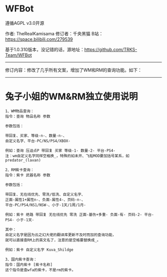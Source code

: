 # WFBot

遵循AGPL v3.0开源

作者: TheRealKamisama 修订者：千央黑猫 B站：https://space.bilibili.com/279539

基于1.0.310版本，没记错的话，源地址：https://github.com/TRKS-Team/WFBot

---

修订内容：修改了几乎所有文案，增加了WM和RM的查询功能。如下：

---
# 兔子小姐的WM&RM独立使用说明
```
1、WM物品查询：
指令：查询 物品名称 参数

参数包括：

带回复、买家、等级-n-、数量-n-、
自定义名字、平台-PC/NS/PS4/XBOX-

例如：查询 压迫点P 带回复 买家 等级-1- 数量-2- 平台-PS4- 
注：wm自定义名字同样空格换_，特殊的如未开、飞船MOD要加括号某系，如predator_(lavan)

2、RM紫卡查询：
指令：紫卡 武器名称 参数

参数包括：

带回复、无在线优先、零洗/低洗、自定义名字、
正面-属性1+属性n-、负面-属性4-、页码-n-、
平台-PC/PS4/NS1/NSW-、小于-1天/1周/1月-

例如：紫卡 绝路 带回复 无在线优先 零洗 正面-基伤+多重- 负面-有- 页码-2- 平台-PS4- 小于-1天-

其中：
自定义名字是因为云之幻大佬的翻译库更新不及时而加的查询功能，
就可以直接查RM上的英文名了，注意的是空格要替换成_。

例如：紫卡 自定义名字 Kuva_Shildge

3、国内紫卡查询：
指令：国内紫卡 [紫卡名称]
这个指令是查wfa的紫卡，不是rm的紫卡。
```
